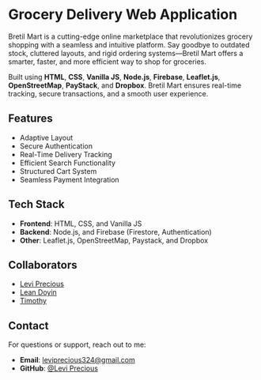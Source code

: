 # Grocery Delivery Web Application

Bretil Mart is a cutting-edge online marketplace that revolutionizes grocery shopping with a seamless and intuitive platform. Say goodbye to outdated stock, cluttered layouts, and rigid ordering systems—Bretil Mart offers a smarter, faster, and more efficient way to shop for groceries. 

Built using **HTML**, **CSS**, **Vanilla JS**, **Node.js**, **Firebase**, **Leaflet.js**, **OpenStreetMap**, **PayStack**, and **Dropbox**. Bretil Mart ensures real-time tracking, secure transactions, and a smooth user experience.

## Features
- Adaptive Layout
- Secure Authentication
- Real-Time Delivery Tracking
- Efficient Search Functionality
- Structured Cart System
- Seamless Payment Integration

## Tech Stack
- **Frontend**: HTML, CSS, and Vanilla JS
- **Backend**: Node.js, and Firebase (Firestore, Authentication)
- **Other**: Leaflet.js, OpenStreetMap, Paystack, and Dropbox

## Collaborators 
- [Levi Precious](https://github.com/Brainbox-source)
- [Lean Doyin](https://github.com/Leaneona112)
- [Timothy](https://github.com/Timothy509999)

## Contact 
For questions or support, reach out to me:

- **Email**: leviprecious324@gmail.com
- **GitHub**: [@Levi Precious](https://github.com/Brainbox-source)

